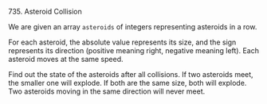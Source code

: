 735. Asteroid Collision

We are given an array `asteroids` of integers representing asteroids in a row.

For each asteroid, the absolute value represents its size, and the sign
represents its direction (positive meaning right, negative meaning left). Each
asteroid moves at the same speed.

Find out the state of the asteroids after all collisions. If two asteroids meet,
the smaller one will explode. If both are the same size, both will explode. Two
asteroids moving in the same direction will never meet.

